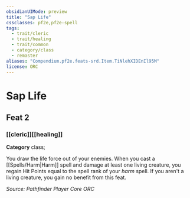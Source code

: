```yaml
---
obsidianUIMode: preview
title: "Sap Life"
cssclasses: pf2e,pf2e-spell
tags:
  - trait/cleric
  - trait/healing
  - trait/common
  - category/class
  - remaster
aliases: "Compendium.pf2e.feats-srd.Item.TiNlehXIDEnIl95M"
license: ORC
---
```

# Sap Life
## Feat 2
### [[cleric]][[healing]]

**Category** class; 




You draw the life force out of your enemies. When you cast a [[Spells/Harm|Harm]] spell and damage at least one living creature, you regain Hit Points equal to the spell rank of your _harm_ spell. If you aren't a living creature, you gain no benefit from this feat.

*Source: Pathfinder Player Core*
*ORC*